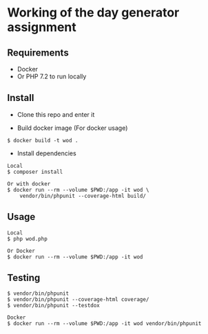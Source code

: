 # Working of the day generator assignment


## Requirements
- Docker
- Or PHP 7.2 to run locally

## Install
- Clone this repo and enter it

- Build docker image (For docker usage)
```
$ docker build -t wod .
```

- Install dependencies
```
Local
$ composer install

Or with docker
$ docker run --rm --volume $PWD:/app -it wod \ 
    vendor/bin/phpunit --coverage-html build/
```

## Usage

```
Local
$ php wod.php

Or Docker
$ docker run --rm --volume $PWD:/app -it wod

```

## Testing

```
$ vendor/bin/phpunit
$ vendor/bin/phpunit --coverage-html coverage/
$ vendor/bin/phpunit --testdox

Docker
$ docker run --rm --volume $PWD:/app -it wod vendor/bin/phpunit
```
